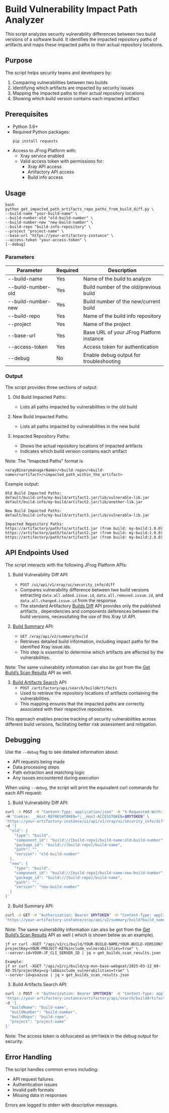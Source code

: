 # Build Vulnerability Impact Path Analyzer

This script analyzes  security vulnerability differences between two build versions of a software build. It identifies the impacted repository paths of artifacts and maps these impacted paths to their actual repository locations.


## Purpose

The script helps security teams and developers by:
1. Comparing vulnerabilities between two builds
2. Identifying which artifacts are impacted by security issues
3. Mapping the impacted paths to their actual repository locations
4. Showing which build version contains each impacted artifact

## Prerequisites

- Python 3.6+
- Required Python packages:
  ```bash
  pip install requests
  ```
- Access to JFrog Platform with:
  - Xray service enabled
  - Valid access token with permissions for:
    - Xray API access
    - Artifactory API access
    - Build info access

## Usage
```
bash
python get_impacted_path_artifacts_repo_paths_from_build_diff.py \
--build-name "your-build-name" \
--build-number-old "old-build-number" \
--build-number-new "new-build-number" \
--build-repo "build-info-repository" \
--project "project-name" \
--base-url "https://your-artifactory-instance" \
--access-token "your-access-token" \
[--debug]
```

### Parameters

| Parameter | Required | Description |
|-----------|----------|-------------|
| --build-name | Yes | Name of the build to analyze |
| --build-number-old | Yes | Build number of the old/previous build |
| --build-number-new | Yes | Build number of the new/current build |
| --build-repo | Yes | Name of the build info repository |
| --project | Yes | Name of the project |
| --base-url | Yes | Base URL of your JFrog Platform instance |
| --access-token | Yes | Access token for authentication |
| --debug | No | Enable debug output for troubleshooting |

### Output

The script provides three sections of output:

1. Old Build Impacted Paths:
   - Lists all paths impacted by vulnerabilities in the old build

2. New Build Impacted Paths:
   - Lists all paths impacted by vulnerabilities in the new build

3. Impacted Repository Paths:
   - Shows the actual repository locations of impacted artifacts
   - Indicates which build version contains each artifact


Note: The "Imapcted Paths" format is
``` 
<xrayBinarymanagerName>/<build-repo>/<build-name>/<artifact>/<impacted_path_within_the_artifact>
```

Example output:
```
Old Build Impacted Paths:
default/build-info/my-build/artifact1.jar/lib/vulnerable-lib.jar
default/build-info/my-build/artifact2.jar/lib/another-lib.jar

New Build Impacted Paths:
default/build-info/my-build/artifact3.jar/lib/vulnerable-lib.jar

Impacted Repository Paths:
https://artifactory/path/to/artifact1.jar (from build: my-build:1.0.0)
https://artifactory/path/to/artifact2.jar (from build: my-build:1.0.0)
https://artifactory/path/to/artifact3.jar (from build: my-build:2.0.0)
```

## API Endpoints Used

The script interacts with the following JFrog Platform APIs:

1. Build Vulnerability Diff API:
   - `POST /ui/api/v1/xray/ui/security_info/diff`
   - Compares vulnerability difference  between two build versions extracting `data.all.added.issue.id`, `data.all.removed.issue.id`, and `data.all.changed.issue.id` from the response.
   - The standard Artifactory [Builds Diff](https://jfrog.com/help/r/jfrog-rest-apis/builds-diff) API provides only the 
    published artifacts , dependencies and components deferences between the build versions, necessitating the use of this Xray UI API.


2. [Build Summary](https://jfrog.com/help/r/xray-rest-apis/build-summary) API:
   - `GET /xray/api/v2/summary/build`
   - Retrieves detailed build information, including impact paths for the identified Xray issue.ids.
   - This step is essential to determine which artifacts are affected by the vulnerabilities.

Note:  The same vulnerability information can also be got from the [Get Build’s Scan Results](https://jfrog.com/help/r/xray-rest-apis/get-build-s-scan-results) API as well.

3. [Build Artifacts Search](https://jfrog.com/help/r/jfrog-rest-apis/build-artifacts-search) API:
   - `POST /artifactory/api/search/buildArtifacts`
   - Used to retrieve the repository locations of artifacts containing the vulnerabilities.
   - This mapping ensures that the impacted paths are correctly associated with their respective repositories.

This approach enables precise tracking of security vulnerabilities across different build versions, facilitating better risk assessment and mitigation.

## Debugging

Use the `--debug` flag to see detailed information about:
- API requests being made
- Data processing steps
- Path extraction and matching logic
- Any issues encountered during execution

When using `--debug`, the script will print the equivalent curl commands for each API request:

1. Build Vulnerability Diff API:
```bash
curl -X POST -H "Content-Type: application/json" -H "X-Requested-With: XMLHttpRequest" -H "Accept: */*" \
-H "Cookie: __Host-REFRESHTOKEN=*;__Host-ACCESSTOKEN=$MYTOKEN" \
'https://your-artifactory-instance/ui/api/v1/xray/ui/security_info/diff' \
-d '{
  "old": {
    "type": "build",
    "component_id": "build://[build-repo]/build-name:old-build-number",
    "package_id": "build://[build-repo]/build-name",
    "path": "",
    "version": "old-build-number"
  },
  "new": {
    "type": "build",
    "component_id": "build://[build-repo]/build-name:new-build-number",
    "package_id": "build://[build-repo]/build-name",
    "path": "",
    "version": "new-build-number"
  }
}'
```

2. Build Summary API:
```bash
curl -X GET -H "Authorization: Bearer $MYTOKEN" -H "Content-Type: application/json" \
'https://your-artifactory-instance/xray/api/v2/summary/build?build_name=build-name&build_number=build-number&build_repo=build-repo'
```
Note:  The same vulnerability information can also be got from the [Get Build’s Scan Results](https://jfrog.com/help/r/xray-rest-apis/get-build-s-scan-results) API as well ( which is shown below as an example).

```
jf xr curl -XGET "/api/v2/ci/build/YOUR-BUILD-NAME/YOUR-BUILD-VERSION?projectKey=YOUR-PROJECT-KEY&include_vulnerabilities=true" \
--server-id=YOUR-JF_CLI_SERVER_ID | jq > get_builds_scan_results.json

Example:
jf xr curl -XGET "/api/v2/ci/build/cg-mvn-base-webgoat/2025-03-12_09-40-35?projectKey=cg-lab&include_vulnerabilities=true" \
--server-id=psazuse | jq > get_builds_scan_results.json
```
3. Build Artifacts Search API:
```bash
curl -X POST -H "Authorization: Bearer $MYTOKEN" -H "Content-Type: application/json" \
'https://your-artifactory-instance/artifactory/api/search/buildArtifacts' \
-d '{
  "buildName": "build-name",
  "buildNumber": "build-number",
  "buildRepo": "build-repo",
  "project": "project-name"
}'
```

Note: The access token is obfuscated as `$MYTOKEN` in the debug output for security.

## Error Handling

The script handles common errors including:
- API request failures
- Authentication issues
- Invalid path formats
- Missing data in responses

Errors are logged to stderr with descriptive messages.